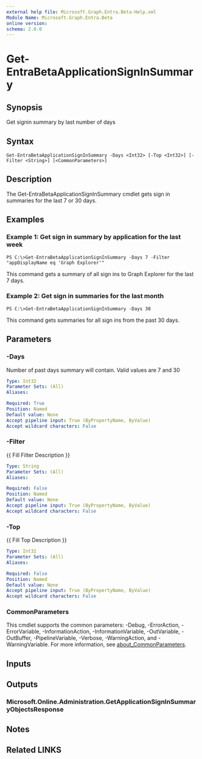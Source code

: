 ```yaml
---
external help file: Microsoft.Graph.Entra.Beta-Help.xml
Module Name: Microsoft.Graph.Entra.Beta
online version:
schema: 2.0.0
---
```


# Get-EntraBetaApplicationSignInSummary

## Synopsis
Get signin summary by last number of days

## Syntax

```
Get-EntraBetaApplicationSignInSummary -Days <Int32> [-Top <Int32>] [-Filter <String>] [<CommonParameters>]
```

## Description
The Get-EntraBetaApplicationSignInSummary cmdlet gets sign in summaries for the last 7 or 30 days.

## Examples

### Example 1: Get sign in summary by application for the last week
```
PS C:\>Get-EntraBetaApplicationSignInSummary -Days 7 -Filter "appDisplayName eq 'Graph Explorer'"
```

This command gets a summary of all sign ins to Graph Explorer for the last 7 days.

### Example 2: Get sign in summaries for the last month
```
PS C:\>Get-EntraBetaApplicationSignInSummary -Days 30
```

This command gets summaries for all sign ins from the past 30 days.

## Parameters

### -Days
Number of past days summary will contain.
Valid values are 7 and 30

```yaml
Type: Int32
Parameter Sets: (All)
Aliases:

Required: True
Position: Named
Default value: None
Accept pipeline input: True (ByPropertyName, ByValue)
Accept wildcard characters: False
```

### -Filter
{{ Fill Filter Description }}

```yaml
Type: String
Parameter Sets: (All)
Aliases:

Required: False
Position: Named
Default value: None
Accept pipeline input: True (ByPropertyName, ByValue)
Accept wildcard characters: False
```

### -Top
{{ Fill Top Description }}

```yaml
Type: Int32
Parameter Sets: (All)
Aliases:

Required: False
Position: Named
Default value: None
Accept pipeline input: True (ByPropertyName, ByValue)
Accept wildcard characters: False
```

### CommonParameters
This cmdlet supports the common parameters: -Debug, -ErrorAction, -ErrorVariable, -InformationAction, -InformationVariable, -OutVariable, -OutBuffer, -PipelineVariable, -Verbose, -WarningAction, and -WarningVariable. For more information, see [about_CommonParameters](https://go.microsoft.com/fwlink/?LinkID=113216).

## Inputs

## Outputs

### Microsoft.Online.Administration.GetApplicationSignInSummaryObjectsResponse
## Notes
## Related LINKS
